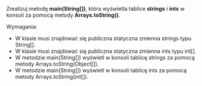 Zrealizuj metodę **main(String[])**, która wyświetla tablice
**strings** i **ints** w konsoli za pomocą metody **Arrays.toString()**.

Wymagania:

- W klasie musi znajdować się publiczna statyczna zmienna strings typu String[].
- W klasie musi znajdować się publiczna statyczna zmienna ints typu int[].
- W metodzie main(String[]) wyświetl w konsoli tablicę strings za pomocą metody Arrays.toString(Object[]).
- W metodzie main(String[]) wyświetl w konsoli tablicę ints za pomocą metody Arrays.toString(int[]).